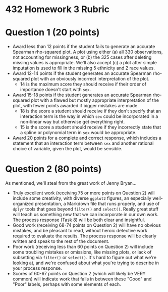 # 432 Homework 3 Rubric

# Question 1 (20 points)

- Award less than 12 points if the student fails to generate an accurate Spearman rho-squared plot. A plot using either (a) all 330 observations, not accounting for missingness, or (b) the 325 cases after deleting missing values is appropriate. We'll also accept (c) a plot after simple imputation is used to fill in the missing 5 ethnicity and 2 race values.
- Award 12-14 points if the student generates an accurate Spearman rho-squared plot with an obviously incorrect interpretation of the plot.
    + 14 is the maximum score they should receive if their order of importance doesn't start with `sex`.
- Award 15-18 points if the student generates an accurate Spearman rho-squared plot with a flawed but mostly appropriate interpretation of the plot, with fewer points awarded if bigger mistakes are made.  
    + 18 is the score a student should receive if they don't specify that an interaction term is the way in which `sex` could be incorporated in a non-linear way but otherwise get everything right. 
    + 15 is the score a student should receive if they incorrectly state that a spline or polynomial term in `sex` would be appropriate.
- Award 20 points for a complete and correct response, which includes a statement that an interaction term between `sex` and another rational choice of variable, given the plot, would be sensible.

# Question 2 (80 points)

As mentioned, we'll steal from the great work of Jenny Bryan...

- Truly excellent work (receiving 75 or more points on Question 2) will include some creativity, with diverse `ggplot2` figures, an especially well-organized presentation, a Markdown file that runs properly, and use of `dplyr` tools that goes beyond `filter()` and `select()`. Really great stuff will teach us something new that we can incorporate in our own work. The process response (Task 8) will be both clear and insightful.
- Good work (receiving 68-74 points on Question 2) will have no obvious mistakes, and be pleasant to read, without heroic detective work required to evaluate the results. The process response will be clearly written and speak to the rest of the document.
- Poor work (receiving less than 60 points on Question 2) will include some troubling mistakes or omissions, like missing plots, or lack of subsetting via `filter()` or `select()`. It's hard to figure out what we're looking at, and we're confused about what you're trying to describe in your process response.
- Scores of 60-67 points on Question 2 (which will likely be VERY common) will indicate work that falls in between these "Good" and "Poor" labels, perhaps with some elements of each.

